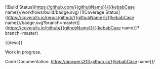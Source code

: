 ![Build Status](https://github.com/{{githubName}}/{{kebabCase name}}/workflows/build/badge.svg) [![Coverage Status](https://coveralls.io/repos/github/{{githubName}}/{{kebabCase name}}/badge.svg?branch=master)](https://coveralls.io/github/{{githubName}}/{{kebabCase name}}?branch=master)

{{desc}}

Work in progress.

Code Documentation: https://apowers313.github.io/{{kebabCase name}}/